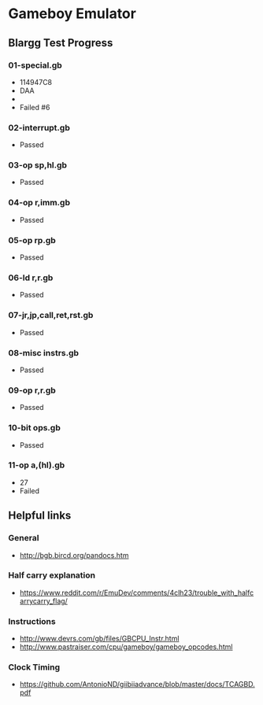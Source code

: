 # Gameboy Emulator

## Blargg Test Progress
### 01-special.gb
* 114947C8
* DAA
*
* Failed #6

### 02-interrupt.gb
* Passed

### 03-op sp,hl.gb
* Passed

### 04-op r,imm.gb
* Passed

### 05-op rp.gb
* Passed

### 06-ld r,r.gb
* Passed

### 07-jr,jp,call,ret,rst.gb
* Passed

### 08-misc instrs.gb
* Passed

### 09-op r,r.gb
* Passed

### 10-bit ops.gb
* Passed

### 11-op a,(hl).gb
* 27
* Failed

## Helpful links
### General
* http://bgb.bircd.org/pandocs.htm

### Half carry explanation
* https://www.reddit.com/r/EmuDev/comments/4clh23/trouble_with_halfcarrycarry_flag/

### Instructions
* http://www.devrs.com/gb/files/GBCPU_Instr.html
* http://www.pastraiser.com/cpu/gameboy/gameboy_opcodes.html

### Clock Timing
* https://github.com/AntonioND/giibiiadvance/blob/master/docs/TCAGBD.pdf
